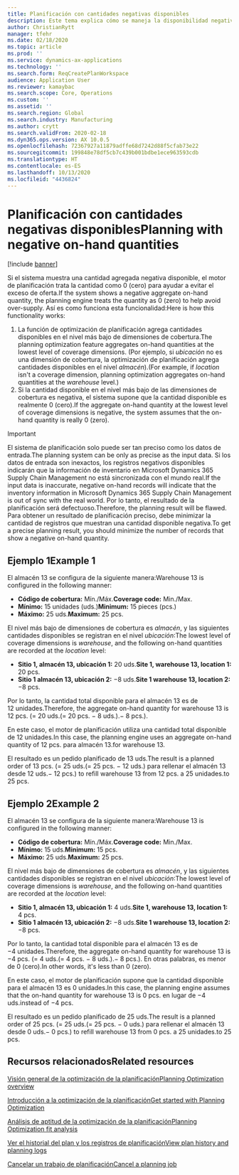 ```yaml
---
title: Planificación con cantidades negativas disponibles
description: Este tema explica cómo se maneja la disponibilidad negativa cuando utiliza la optimización de planificación.
author: ChristianRytt
manager: tfehr
ms.date: 02/18/2020
ms.topic: article
ms.prod: ''
ms.service: dynamics-ax-applications
ms.technology: ''
ms.search.form: ReqCreatePlanWorkspace
audience: Application User
ms.reviewer: kamaybac
ms.search.scope: Core, Operations
ms.custom: ''
ms.assetid: ''
ms.search.region: Global
ms.search.industry: Manufacturing
ms.author: crytt
ms.search.validFrom: 2020-02-18
ms.dyn365.ops.version: AX 10.0.5
ms.openlocfilehash: 72367927a11879adffe68d7242d88f5cfab73e22
ms.sourcegitcommit: 199848e78df5cb7c439b001bdbe1ece963593cdb
ms.translationtype: HT
ms.contentlocale: es-ES
ms.lasthandoff: 10/13/2020
ms.locfileid: "4436824"
---
```

# <a name="planning-with-negative-on-hand-quantities"></a><span data-ttu-id="17c1b-103">Planificación con cantidades negativas disponibles</span><span class="sxs-lookup"><span data-stu-id="17c1b-103">Planning with negative on-hand quantities</span></span>

[!include [banner](../../includes/banner.md)]

<span data-ttu-id="17c1b-104">Si el sistema muestra una cantidad agregada negativa disponible, el motor de planificación trata la cantidad como 0 (cero) para ayudar a evitar el exceso de oferta.</span><span class="sxs-lookup"><span data-stu-id="17c1b-104">If the system shows a negative aggregate on-hand quantity, the planning engine treats the quantity as 0 (zero) to help avoid over-supply.</span></span> <span data-ttu-id="17c1b-105">Así es como funciona esta funcionalidad:</span><span class="sxs-lookup"><span data-stu-id="17c1b-105">Here is how this functionality works:</span></span>

1. <span data-ttu-id="17c1b-106">La función de optimización de planificación agrega cantidades disponibles en el nivel más bajo de dimensiones de cobertura.</span><span class="sxs-lookup"><span data-stu-id="17c1b-106">The planning optimization feature aggregates on-hand quantities at the lowest level of coverage dimensions.</span></span> <span data-ttu-id="17c1b-107">(Por ejemplo, si *ubicación* no es una dimensión de cobertura, la optimización de planificación agrega cantidades disponibles en el nivel *almacén*).</span><span class="sxs-lookup"><span data-stu-id="17c1b-107">(For example, if *location* isn't a coverage dimension, planning optimization aggregates on-hand quantities at the *warehouse* level.)</span></span>
1. <span data-ttu-id="17c1b-108">Si la cantidad disponible en el nivel más bajo de las dimensiones de cobertura es negativa, el sistema supone que la cantidad disponible es realmente 0 (cero).</span><span class="sxs-lookup"><span data-stu-id="17c1b-108">If the aggregate on-hand quantity at the lowest level of coverage dimensions is negative, the system assumes that the on-hand quantity is really 0 (zero).</span></span>

> [!IMPORTANT]
> <span data-ttu-id="17c1b-109">El sistema de planificación solo puede ser tan preciso como los datos de entrada.</span><span class="sxs-lookup"><span data-stu-id="17c1b-109">The planning system can be only as precise as the input data.</span></span> <span data-ttu-id="17c1b-110">Si los datos de entrada son inexactos, los registros negativos disponibles indicarán que la información de inventario en Microsoft Dynamics 365 Supply Chain Management no está sincronizada con el mundo real.</span><span class="sxs-lookup"><span data-stu-id="17c1b-110">If the input data is inaccurate, negative on-hand records will indicate that the inventory information in Microsoft Dynamics 365 Supply Chain Management is out of sync with the real world.</span></span> <span data-ttu-id="17c1b-111">Por lo tanto, el resultado de la planificación será defectuoso.</span><span class="sxs-lookup"><span data-stu-id="17c1b-111">Therefore, the planning result will be flawed.</span></span> <span data-ttu-id="17c1b-112">Para obtener un resultado de planificación preciso, debe minimizar la cantidad de registros que muestran una cantidad disponible negativa.</span><span class="sxs-lookup"><span data-stu-id="17c1b-112">To get a precise planning result, you should minimize the number of records that show a negative on-hand quantity.</span></span>

## <a name="example-1"></a><span data-ttu-id="17c1b-113">Ejemplo 1</span><span class="sxs-lookup"><span data-stu-id="17c1b-113">Example 1</span></span>

<span data-ttu-id="17c1b-114">El almacén 13 se configura de la siguiente manera:</span><span class="sxs-lookup"><span data-stu-id="17c1b-114">Warehouse 13 is configured in the following manner:</span></span>

- <span data-ttu-id="17c1b-115">**Código de cobertura:** Mín./Máx.</span><span class="sxs-lookup"><span data-stu-id="17c1b-115">**Coverage code:** Min./Max.</span></span>
- <span data-ttu-id="17c1b-116">**Mínimo:** 15 unidades (uds.)</span><span class="sxs-lookup"><span data-stu-id="17c1b-116">**Minimum:** 15 pieces (pcs.)</span></span>
- <span data-ttu-id="17c1b-117">**Máximo:** 25 uds.</span><span class="sxs-lookup"><span data-stu-id="17c1b-117">**Maximum:** 25 pcs.</span></span>

<span data-ttu-id="17c1b-118">El nivel más bajo de dimensiones de cobertura es *almacén*, y las siguientes cantidades disponibles se registran en el nivel *ubicación*:</span><span class="sxs-lookup"><span data-stu-id="17c1b-118">The lowest level of coverage dimensions is *warehouse*, and the following on-hand quantities are recorded at the *location* level:</span></span>

- <span data-ttu-id="17c1b-119">**Sitio 1, almacén 13, ubicación 1:** 20 uds.</span><span class="sxs-lookup"><span data-stu-id="17c1b-119">**Site 1, warehouse 13, location 1:** 20 pcs.</span></span>
- <span data-ttu-id="17c1b-120">**Sitio 1 almacén 13, ubicación 2:** &minus;8 uds.</span><span class="sxs-lookup"><span data-stu-id="17c1b-120">**Site 1 warehouse 13, location 2:** &minus;8 pcs.</span></span>

<span data-ttu-id="17c1b-121">Por lo tanto, la cantidad total disponible para el almacén 13 es de 12 unidades.</span><span class="sxs-lookup"><span data-stu-id="17c1b-121">Therefore, the aggregate on-hand quantity for warehouse 13 is 12 pcs.</span></span> <span data-ttu-id="17c1b-122">(= 20 uds.</span><span class="sxs-lookup"><span data-stu-id="17c1b-122">(= 20 pcs.</span></span> <span data-ttu-id="17c1b-123">&minus; 8 uds.).</span><span class="sxs-lookup"><span data-stu-id="17c1b-123">&minus; 8 pcs.).</span></span>

<span data-ttu-id="17c1b-124">En este caso, el motor de planificación utiliza una cantidad total disponible de 12 unidades.</span><span class="sxs-lookup"><span data-stu-id="17c1b-124">In this case, the planning engine uses an aggregate on-hand quantity of 12 pcs.</span></span> <span data-ttu-id="17c1b-125">para almacén 13.</span><span class="sxs-lookup"><span data-stu-id="17c1b-125">for warehouse 13.</span></span>

<span data-ttu-id="17c1b-126">El resultado es un pedido planificado de 13 uds.</span><span class="sxs-lookup"><span data-stu-id="17c1b-126">The result is a planned order of 13 pcs.</span></span> <span data-ttu-id="17c1b-127">(= 25 uds.</span><span class="sxs-lookup"><span data-stu-id="17c1b-127">(= 25 pcs.</span></span> <span data-ttu-id="17c1b-128">&minus; 12 uds.) para rellenar el almacén 13 desde 12 uds.</span><span class="sxs-lookup"><span data-stu-id="17c1b-128">&minus; 12 pcs.) to refill warehouse 13 from 12 pcs.</span></span> <span data-ttu-id="17c1b-129">a 25 unidades.</span><span class="sxs-lookup"><span data-stu-id="17c1b-129">to 25 pcs.</span></span>

## <a name="example-2"></a><span data-ttu-id="17c1b-130">Ejemplo 2</span><span class="sxs-lookup"><span data-stu-id="17c1b-130">Example 2</span></span>

<span data-ttu-id="17c1b-131">El almacén 13 se configura de la siguiente manera:</span><span class="sxs-lookup"><span data-stu-id="17c1b-131">Warehouse 13 is configured in the following manner:</span></span>

- <span data-ttu-id="17c1b-132">**Código de cobertura:** Mín./Máx.</span><span class="sxs-lookup"><span data-stu-id="17c1b-132">**Coverage code:** Min./Max.</span></span>
- <span data-ttu-id="17c1b-133">**Mínimo:** 15 uds.</span><span class="sxs-lookup"><span data-stu-id="17c1b-133">**Minimum:** 15 pcs.</span></span>
- <span data-ttu-id="17c1b-134">**Máximo:** 25 uds.</span><span class="sxs-lookup"><span data-stu-id="17c1b-134">**Maximum:** 25 pcs.</span></span>

<span data-ttu-id="17c1b-135">El nivel más bajo de dimensiones de cobertura es *almacén*, y las siguientes cantidades disponibles se registran en el nivel *ubicación*:</span><span class="sxs-lookup"><span data-stu-id="17c1b-135">The lowest level of coverage dimensions is *warehouse*, and the following on-hand quantities are recorded at the *location* level:</span></span>

- <span data-ttu-id="17c1b-136">**Sitio 1, almacén 13, ubicación 1:** 4 uds.</span><span class="sxs-lookup"><span data-stu-id="17c1b-136">**Site 1, warehouse 13, location 1:** 4 pcs.</span></span>
- <span data-ttu-id="17c1b-137">**Sitio 1 almacén 13, ubicación 2:** &minus;8 uds.</span><span class="sxs-lookup"><span data-stu-id="17c1b-137">**Site 1 warehouse 13, location 2:** &minus;8 pcs.</span></span>

<span data-ttu-id="17c1b-138">Por lo tanto, la cantidad total disponible para el almacén 13 es de &minus;4 unidades.</span><span class="sxs-lookup"><span data-stu-id="17c1b-138">Therefore, the aggregate on-hand quantity for warehouse 13 is &minus;4 pcs.</span></span> <span data-ttu-id="17c1b-139">(= 4 uds.</span><span class="sxs-lookup"><span data-stu-id="17c1b-139">(= 4 pcs.</span></span> <span data-ttu-id="17c1b-140">&minus; 8 uds.).</span><span class="sxs-lookup"><span data-stu-id="17c1b-140">&minus; 8 pcs.).</span></span> <span data-ttu-id="17c1b-141">En otras palabras, es menor de 0 (cero).</span><span class="sxs-lookup"><span data-stu-id="17c1b-141">In other words, it's less than 0 (zero).</span></span>

<span data-ttu-id="17c1b-142">En este caso, el motor de planificación supone que la cantidad disponible para el almacén 13 es 0 unidades.</span><span class="sxs-lookup"><span data-stu-id="17c1b-142">In this case, the planning engine assumes that the on-hand quantity for warehouse 13 is 0 pcs.</span></span> <span data-ttu-id="17c1b-143">en lugar de &minus;4 uds.</span><span class="sxs-lookup"><span data-stu-id="17c1b-143">instead of &minus;4 pcs.</span></span>

<span data-ttu-id="17c1b-144">El resultado es un pedido planificado de 25 uds.</span><span class="sxs-lookup"><span data-stu-id="17c1b-144">The result is a planned order of 25 pcs.</span></span> <span data-ttu-id="17c1b-145">(= 25 uds.</span><span class="sxs-lookup"><span data-stu-id="17c1b-145">(= 25 pcs.</span></span> <span data-ttu-id="17c1b-146">&minus; 0 uds.) para rellenar el almacén 13 desde 0 uds.</span><span class="sxs-lookup"><span data-stu-id="17c1b-146">&minus; 0 pcs.) to refill warehouse 13 from 0 pcs.</span></span> <span data-ttu-id="17c1b-147">a 25 unidades.</span><span class="sxs-lookup"><span data-stu-id="17c1b-147">to 25 pcs.</span></span>

## <a name="related-resources"></a><span data-ttu-id="17c1b-148">Recursos relacionados</span><span class="sxs-lookup"><span data-stu-id="17c1b-148">Related resources</span></span>

[<span data-ttu-id="17c1b-149">Visión general de la optimización de la planificación</span><span class="sxs-lookup"><span data-stu-id="17c1b-149">Planning Optimization overview</span></span>](planning-optimization-overview.md)

[<span data-ttu-id="17c1b-150">Introducción a la optimización de la planificación</span><span class="sxs-lookup"><span data-stu-id="17c1b-150">Get started with Planning Optimization</span></span>](get-started.md)

[<span data-ttu-id="17c1b-151">Análisis de aptitud de la optimización de la planificación</span><span class="sxs-lookup"><span data-stu-id="17c1b-151">Planning Optimization fit analysis</span></span>](planning-optimization-fit-analysis.md)

[<span data-ttu-id="17c1b-152">Ver el historial del plan y los registros de planificación</span><span class="sxs-lookup"><span data-stu-id="17c1b-152">View plan history and planning logs</span></span>](plan-history-logs.md)

[<span data-ttu-id="17c1b-153">Cancelar un trabajo de planificación</span><span class="sxs-lookup"><span data-stu-id="17c1b-153">Cancel a planning job</span></span>](cancel-planning-job.md)
